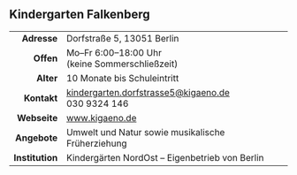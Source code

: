 ## Kindergarten Falkenberg

|||
-:|:-
**Adresse** | 		Dorfstraße 5, 13051 Berlin
**Offen** | 		  Mo–Fr 6:00–18:00 Uhr<br>(keine Sommerschließzeit)
**Alter** | 		  10 Monate bis Schuleintritt
**Kontakt** | 		[kindergarten.dorfstrasse5@kigaeno.de](mailto:kindergarten.dorfstrasse5@kigaeno.de)<br>030 9324 146
**Webseite** | 		<a target="_blank" href="https://www.kigaeno.de/">www.kigaeno.de</a>
**Angebote** | 		Umwelt und Natur sowie musikalische Früherziehung
**Institution** | Kindergärten NordOst – Eigenbetrieb von Berlin

<div id="gmap"></div>
<script>window.onload = showMap()</script>

